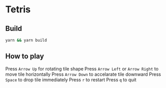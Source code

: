 # Tetris

## Build

```bash
yarn && yarn build
```

## How to play

Press `Arrow Up` for rotating tile shape
Press `Arrow Left` or `Arrow Right` to move tile horizontally
Press `Arrow Down` to accelarate tile downward
Press `Space` to drop tile immediately
Press `r` to restart
Press `q` to quit
